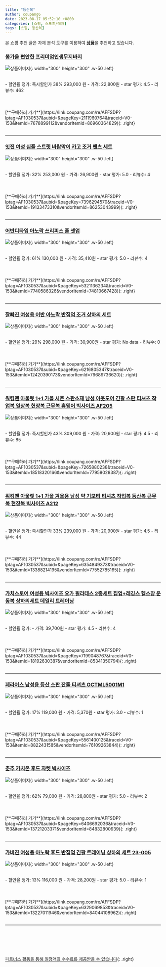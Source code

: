 ```yaml
---
title: "등산복"
author: coupang6
date: 2023-08-17 05:52:10 +0800
categories: [쇼핑, 스포츠/레저]
tags: [쇼핑, 등산복]
---
```


본 쇼핑 추천 글은 자체 분석 도구를 이용하여 [**상품**](https://link.coupang.com/a/bao1ui)을 추천하고 있습니다.

### [봄가을 편안한 프리미엄인생무지바지](https://link.coupang.com/re/AFFSDP?lptag=AF1030537&subid=&pageKey=2111960764&traceid=V0-153&itemId=7678899112&vendorItemId=86960364829)

![상품이미지](https://thumbnail6.coupangcdn.com/thumbnails/remote/230x230ex/image/vendor_inventory/d577/7a513ed179538ef6b36351a767342a56a05bd3aa1227082eb8247343168a.jpg){: width="300" height="300" .w-50 .left}


<br>
- 할인율 정가: 즉시할인가 38%  293,000   원
- 가격: 22,800원
- star 평가: 4.5
- 리뷰수: 462
<br>
<br>
<br>
<br>
[**구매하러 가기**](https://link.coupang.com/re/AFFSDP?lptag=AF1030537&subid=&pageKey=2111960764&traceid=V0-153&itemId=7678899112&vendorItemId=86960364829){: .right}
<br>
<br>

---

### [잇진 여성 심플 스트릿 바람막이 카고 조거 팬츠 세트](https://link.coupang.com/re/AFFSDP?lptag=AF1030537&subid=&pageKey=7396294570&traceid=V0-153&itemId=19133473310&vendorItemId=86253043999)

![상품이미지](https://thumbnail7.coupangcdn.com/thumbnails/remote/230x230ex/image/vendor_inventory/4248/7ac8f3f927c7dc101c648263cf1e8b6d401c6d23d4854388667e44ffea1d.jpg){: width="300" height="300" .w-50 .left}


<br>
- 할인율 정가: 32%  253,000   원
- 가격: 26,900원
- star 평가: 5.0
- 리뷰수: 4
<br>
<br>
<br>
<br>
[**구매하러 가기**](https://link.coupang.com/re/AFFSDP?lptag=AF1030537&subid=&pageKey=7396294570&traceid=V0-153&itemId=19133473310&vendorItemId=86253043999){: .right}
<br>
<br>

---

### [어반디타입 아노락 쓰리피스 풀 셋업](https://link.coupang.com/re/AFFSDP?lptag=AF1030537&subid=&pageKey=5321136234&traceid=V0-153&itemId=7740586326&vendorItemId=74810667428)

![상품이미지](https://thumbnail10.coupangcdn.com/thumbnails/remote/230x230ex/image/rs_quotation_api/fdnkgmom/9cdb69e020a04363b9e4c905d5d891d2.jpg){: width="300" height="300" .w-50 .left}


<br>
- 할인율 정가: 61%  130,000   원
- 가격: 35,410원
- star 평가: 5.0
- 리뷰수: 4
<br>
<br>
<br>
<br>
[**구매하러 가기**](https://link.coupang.com/re/AFFSDP?lptag=AF1030537&subid=&pageKey=5321136234&traceid=V0-153&itemId=7740586326&vendorItemId=74810667428){: .right}
<br>
<br>

---

### [잘빠진 여성용 어반 아노락 반집업 조거 상하의 세트](https://link.coupang.com/re/AFFSDP?lptag=AF1030537&subid=&pageKey=6216805347&traceid=V0-153&itemId=12420390173&vendorItemId=79689736620)

![상품이미지](https://thumbnail8.coupangcdn.com/thumbnails/remote/230x230ex/image/retail/images/5729201116486792-d8486c25-a552-4004-843e-bfbc1c144828.jpg){: width="300" height="300" .w-50 .left}


<br>
- 할인율 정가: 29%  298,000   원
- 가격: 30,900원
- star 평가: No data
- 리뷰수: 0
<br>
<br>
<br>
<br>
[**구매하러 가기**](https://link.coupang.com/re/AFFSDP?lptag=AF1030537&subid=&pageKey=6216805347&traceid=V0-153&itemId=12420390173&vendorItemId=79689736620){: .right}
<br>
<br>

---

### [워킹맨 아울렛 1+1 가을 시즌 스판소재 남성 아웃도어 긴팔 스판 티셔츠 작업복 일상복 현장복 근무복 홈웨어 빅사이즈 AF205](https://link.coupang.com/re/AFFSDP?lptag=AF1030537&subid=&pageKey=7265880238&traceid=V0-153&itemId=18518320166&vendorItemId=77958028387)

![상품이미지](https://thumbnail8.coupangcdn.com/thumbnails/remote/230x230ex/image/vendor_inventory/8146/2f118794a4b30b40309b173ba4713fb8c7adb0ea5eb38a03e7682e7afd47.jpg){: width="300" height="300" .w-50 .left}


<br>
- 할인율 정가: 즉시할인가 43%  309,000   원
- 가격: 20,900원
- star 평가: 4.5
- 리뷰수: 85
<br>
<br>
<br>
<br>
[**구매하러 가기**](https://link.coupang.com/re/AFFSDP?lptag=AF1030537&subid=&pageKey=7265880238&traceid=V0-153&itemId=18518320166&vendorItemId=77958028387){: .right}
<br>
<br>

---

### [워킹맨 아울렛 1+1 가을 겨울용 남성 약 기모티 티셔츠 작업복 등산복 근무복 현장복 빅사이즈 A212](https://link.coupang.com/re/AFFSDP?lptag=AF1030537&subid=&pageKey=6354849373&traceid=V0-153&itemId=13388214195&vendorItemId=77552785165)

![상품이미지](https://thumbnail10.coupangcdn.com/thumbnails/remote/230x230ex/image/vendor_inventory/c30c/36790a717d3e149ec5d1cb41a32d8c18d62a414ce4867eaa89d6879a84da.jpg){: width="300" height="300" .w-50 .left}


<br>
- 할인율 정가: 즉시할인가 33%  239,000   원
- 가격: 20,900원
- star 평가: 4.5
- 리뷰수: 44
<br>
<br>
<br>
<br>
[**구매하러 가기**](https://link.coupang.com/re/AFFSDP?lptag=AF1030537&subid=&pageKey=6354849373&traceid=V0-153&itemId=13388214195&vendorItemId=77552785165){: .right}
<br>
<br>

---

### [가치스토어 여성용 빅사이즈 요가 필라테스 2종세트 집업+레깅스 헬스장 운동복 상하의세트 데일리 트레이닝](https://link.coupang.com/re/AFFSDP?lptag=AF1030537&subid=&pageKey=7199048767&traceid=V0-153&itemId=18192630387&vendorItemId=85341350794)

![상품이미지](https://thumbnail9.coupangcdn.com/thumbnails/remote/230x230ex/image/vendor_inventory/f759/f5b2fd58c1578c0a277ea3e8e7ede2c474c1e73865598dd1f10380115746.jpg){: width="300" height="300" .w-50 .left}


<br>
- 할인율 정가: 
- 가격: 39,700원
- star 평가: 4.5
- 리뷰수: 4
<br>
<br>
<br>
<br>
[**구매하러 가기**](https://link.coupang.com/re/AFFSDP?lptag=AF1030537&subid=&pageKey=7199048767&traceid=V0-153&itemId=18192630387&vendorItemId=85341350794){: .right}
<br>
<br>

---

### [페라어스 남성용 등산 스판 잔줄 티셔츠 OCTML5001M1](https://link.coupang.com/re/AFFSDP?lptag=AF1030537&subid=&pageKey=5561400125&traceid=V0-153&itemId=8822431585&vendorItemId=76109263844)

![상품이미지](https://thumbnail8.coupangcdn.com/thumbnails/remote/230x230ex/image/retail/images/2021/05/24/10/9/90cc8d99-9c39-4b07-ba5b-061e368fb9f0.jpg){: width="300" height="300" .w-50 .left}


<br>
- 할인율 정가: 17%  119,000   원
- 가격: 5,370원
- star 평가: 3.0
- 리뷰수: 1
<br>
<br>
<br>
<br>
[**구매하러 가기**](https://link.coupang.com/re/AFFSDP?lptag=AF1030537&subid=&pageKey=5561400125&traceid=V0-153&itemId=8822431585&vendorItemId=76109263844){: .right}
<br>
<br>

---

### [춘추 카치온 후드 자켓 빅사이즈](https://link.coupang.com/re/AFFSDP?lptag=AF1030537&subid=&pageKey=6406692036&traceid=V0-153&itemId=13721203371&vendorItemId=84832800939)

![상품이미지](https://thumbnail8.coupangcdn.com/thumbnails/remote/230x230ex/image/vendor_inventory/cb0c/88dcb49db097505f28a5b3f43bdc0c034feaaee70571e509980567759a37.jpg){: width="300" height="300" .w-50 .left}


<br>
- 할인율 정가: 62%  79,000   원
- 가격: 28,800원
- star 평가: 5.0
- 리뷰수: 2
<br>
<br>
<br>
<br>
[**구매하러 가기**](https://link.coupang.com/re/AFFSDP?lptag=AF1030537&subid=&pageKey=6406692036&traceid=V0-153&itemId=13721203371&vendorItemId=84832800939){: .right}
<br>
<br>

---

### [가비진 여성용 아노락 후드 반집업 긴팔 트레이닝 상하의 세트 23-005](https://link.coupang.com/re/AFFSDP?lptag=AF1030537&subid=&pageKey=6329069853&traceid=V0-153&itemId=13227011946&vendorItemId=84044108962)

![상품이미지](https://thumbnail8.coupangcdn.com/thumbnails/remote/230x230ex/image/vendor_inventory/e146/dc4d5b0bccdecc1cb8f0c6e1a2a35a72f8240020b94feb3eb9338afcbec1.jpg){: width="300" height="300" .w-50 .left}


<br>
- 할인율 정가: 13%  116,000   원
- 가격: 28,200원
- star 평가: 5.0
- 리뷰수: 1
<br>
<br>
<br>
<br>
[**구매하러 가기**](https://link.coupang.com/re/AFFSDP?lptag=AF1030537&subid=&pageKey=6329069853&traceid=V0-153&itemId=13227011946&vendorItemId=84044108962){: .right}
<br>
<br>

---
<br><br><br><br><br> [파트너스 활동을 통해 일정액의 수수료를 제공받을 수 있습니다](https://link.coupang.com/a/bao1ui){: .right}